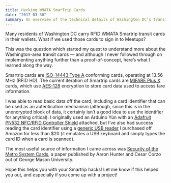 ```yaml
---
title: Hacking WMATA SmarTrip Cards
date: "2017-03-30"
summary: An overview of the technical details of Washington DC’s transit cards, including which off-the-shelf RFID readers were able to read card data.
---
```


<p class="lede">Many residents of Washington DC carry RFID WMATA Smartrip transit cards in their wallets. What if we used those cards to sign in to Meetups?</p>

This was the question which started my quest to understand more about the Washington-area transit cards — and although I never followed through on implementing anything further than a proof-of-concept, here’s what I learned along the way.

Smartrip cards are [ISO-14443 Type A](https://en.wikipedia.org/wiki/ISO/IEC_14443) conforming cards, operating at 13.56 MHz (RFID HD). The current iteration of Smartrip cards are [MIFARE Plus X](https://en.wikipedia.org/wiki/MIFARE) cards, which use [AES-128](https://en.wikipedia.org/wiki/Advanced_Encryption_Standard) encryption to store card data used to access fare information.

I was able to read basic data off the card, including a card identifier that can be used as an autentication mechanism (although, since this is in the unencrypted block of data, it certainly isn’t a good idea to use the identifier for anything critical). I originally used an Arduino Yún with an [Adafruit PN532 NFC/RFID Controller Shield](https://www.adafruit.com/products/789) attached, but I’ve also had success reading the card identifier using a [generic USB reader](https://www.amazon.com/gp/product/B00BYKPHSU/) I purchased off Amazon for less than $20 (it emulates a USB keyboard and simply types the card ID when a card is scanned).

The most useful source of information I came across was [Security of the Metro System Cards](http://ece.gmu.edu/coursewebpages/ECE/ECE646/F15/project/F13_Project_Resources/F12_subway_report.pdf), a paper published by Aaron Hunter and Cesar Corzo out of George Mason University.

Hope this helps you with your Smartrip hacks! Let me know if this helped you out, and especially if you come up with a project!
